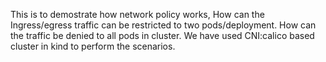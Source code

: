 This is to demostrate how network policy works, How can the Ingress/egress traffic can be restricted to two pods/deployment.
How can the traffic be denied to all pods in cluster.
We have used CNI:calico based cluster in kind to perform the scenarios.
